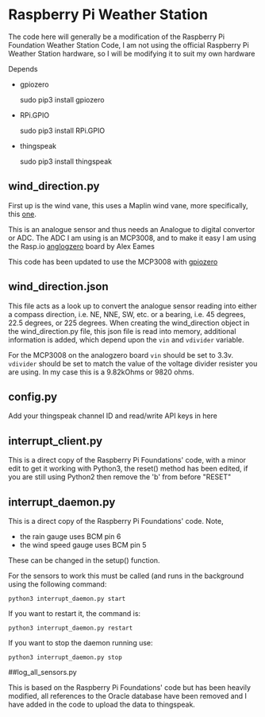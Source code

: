# Raspberry Pi Weather Station

The code here will generally be a modification of the
Raspberry Pi Foundation Weather Station Code, I am not using the
official Raspberry Pi Weather Station hardware, so I will be
modifying it to suit my own hardware

Depends
* gpiozero

    sudo pip3 install gpiozero

* RPi.GPIO

    sudo pip3 install RPi.GPIO

* thingspeak

    sudo pip3 install thingspeak



## wind_direction.py

First up is the wind vane, this uses a Maplin wind vane, more specifically,
this [one](http://www.maplin.co.uk/p/maplin-replacement-wind-direction-sensor-for-n96fyn96gy-n81nf).

This is an analogue sensor and thus needs an Analogue to digital convertor or ADC.
The ADC I am using is an MCP3008, and to make it easy I am using the Rasp.io
[anglogzero](http://rasp.io/analogzero/) board by Alex Eames

This code has been updated to use the MCP3008 with [gpiozero](https://www.raspberrypi.org/blog/gpio-zero-a-friendly-python-api-for-physical-computing/)

## wind_direction.json

This file acts as a look up to convert the analogue sensor reading into either
a compass direction, i.e. NE, NNE, SW, etc. or a bearing, i.e. 45 degrees, 22.5 degrees, or 225 degrees.  When creating the wind_direction object in the wind_direction.py file, this json file is read into memory, additional information is added, which depend upon the ```vin``` and
```vdivider``` variable.

For the MCP3008 on the analogzero board ```vin``` should be set to 3.3v.  ```vdivider``` should be set to match the value of the voltage divider resister you are using.  In my case this is a 9.82kOhms or 9820 ohms.

## config.py

Add your thingspeak channel ID and read/write API keys in here

## interrupt_client.py

This is a direct copy of the Raspberry Pi Foundations' code, with a minor edit to get it working with Python3, the reset() method has been edited, if you are still using Python2 then remove the 'b' from before "RESET"

## interrupt_daemon.py

This is a direct copy of the Raspberry Pi Foundations' code.
Note, 

* the rain gauge uses BCM pin 6
* the wind speed gauge uses BCM pin 5

These can be changed in the setup() function.

For the sensors to work this must be called (and runs in the background using the following command:

    python3 interrupt_daemon.py start

If you want to restart it, the command is:

    python3 interrupt_daemon.py restart

If you want to stop the daemon running use:

    python3 interrupt_daemon.py stop

##log_all_sensors.py

This is based on the Raspberry Pi Foundations' code but has been heavily modified, all references to the Oracle database have been removed and I have added in the code to upload the data to thingspeak.
